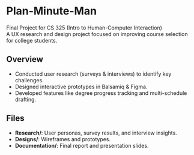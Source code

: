 # Plan-Minute-Man
Final Project for CS 325 (Intro to Human-Computer Interaction)  
A UX research and design project focused on improving course selection for college students.  
## Overview  
- Conducted user research (surveys & interviews) to identify key challenges.  
- Designed interactive prototypes in Balsamiq & Figma.  
- Developed features like degree progress tracking and multi-schedule drafting.  

## Files  
- **Research/**: User personas, survey results, and interview insights.  
- **Designs/**: Wireframes and prototypes.  
- **Documentation/**: Final report and presentation slides.  
